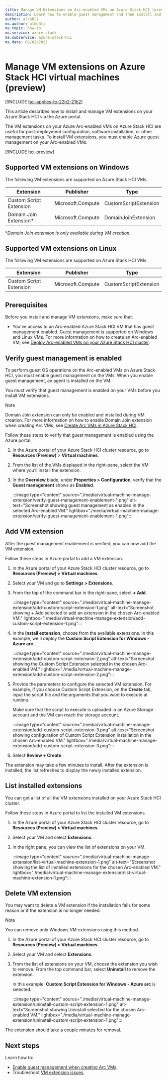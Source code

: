 ```yaml
---
title: Manage VM Extensions on Arc-enabled VMs on Azure Stack HCI (preview)
description: Learn how to enable guest management and then install and manage extensions on Azure Arc-enabled VMs running on Azure Stack HCI via Azure portal (preview).
author: alkohli
ms.author: alkohli
ms.topic: how-to
ms.service: azure-stack
ms.subservice: azure-stack-hci
ms.date: 02/02/2023
---
```


# Manage VM extensions on Azure Stack HCI virtual machines (preview)

[!INCLUDE [hci-applies-to-22h2-21h2](../../includes/hci-applies-to-22h2-21h2.md)]

This article describes how to install and manage VM extensions on your Azure Stack HCI via the Azure portal.

The VM extensions on your Azure Arc-enabled VMs on Azure Stack HCI are useful for post-deployment configuration, software installation, or other management tasks. To install VM extensions, you must enable Azure guest management on your Arc-enabled VMs.

[!INCLUDE [hci-preview](../../includes/hci-preview.md)]

## Supported VM extensions on Windows

The following VM extensions are supported on Azure Stack HCI VMs.

| Extension       | Publisher  | Type               |
|---------------------|--------------|------------|
| Custom Script Extension | Microsoft.Compute    |CustomScriptExtension|
| Domain Join Extension* | Microsoft.Compute    |DomainJoinExtension|

**Domain Join extension is only available during VM creation.*


## Supported VM extensions on Linux

The following VM extensions are supported on Azure Stack HCI VMs.

| Extension       | Publisher  | Type               |
|---------------------|--------------|------------|
| Custom Script Extension | Microsoft.Compute    |CustomScriptExtension|


## Prerequisites

Before you install and manage VM extensions, make sure that:

- You’ve access to an Arc-enabled Azure Stack HCI VM that has guest management enabled. Guest management is supported on Windows and Linux VMs. For more information on how to create an Arc-enabled VM, see [Deploy Arc-enabled VMs on your Azure Stack HCI cluster](./manage-virtual-machines-in-azure-portal.md).

## Verify guest management is enabled

To perform guest OS operations on the Arc-enabled VMs on Azure Stack HCI, you must enable guest management on the VMs. When you enable guest management, an agent is installed on the VM.

You must verify that guest management is enabled on your VMs before you install VM extensions.

> [!NOTE]
> Domain Join extension can only be enabled and installed during VM creation. For more information on how to enable Domain Join extension when creating Arc VMs, see [Create Arc VMs in Azure Stack HCI](../manage/manage-virtual-machines-in-azure-portal.md#create-arc-vms).


Follow these steps to verify that guest management is enabled using the Azure portal.

1. In the Azure portal of your Azure Stack HCI cluster resource, go to **Resources (Preview)** > **Virtual machines**.

1. From the list of the VMs displayed in the right-pane, select the VM where you’ll install the extension.

1. In the **Overview** blade, under **Properties > Configuration**, verify that the **Guest management** shows as **Enabled**.

   :::image type="content" source="./media/virtual-machine-manage-extension/verify-guest-management-enablement-1.png" alt-text="Screenshot showing guest management as enabled in the selected Arc-enabled VM." lightbox="./media/virtual-machine-manage-extension/verify-guest-management-enablement-1.png":::


## Add VM extension

After the guest management enablement is verified, you can now add the VM extension.

Follow these steps in Azure portal to add a VM extension.

1. In the Azure portal of your Azure Stack HCI cluster resource, go to **Resources (Preview) > Virtual machines**.

1. Select your VM and go to **Settings > Extensions**.
 
1. From the top of the command bar in the right-pane, select **+ Add**.

    :::image type="content" source="./media/virtual-machine-manage-extension/add-custom-script-extension-1.png" alt-text="Screenshot showing + Add selected to add an extension in the chosen Arc-enabled VM." lightbox="./media/virtual-machine-manage-extension/add-custom-script-extension-1.png":::

1. In the **Install extension**, choose from the available extensions. In this example, we'll deploy the **Custom Script Extension for Windows - Azure arc**.

    :::image type="content" source="./media/virtual-machine-manage-extension/add-custom-script-extension-2.png" alt-text="Screenshot showing the Custom Script Extension selected in the chosen Arc-enabled VM." lightbox="./media/virtual-machine-manage-extension/add-custom-script-extension-2.png":::

1. Provide the parameters to configure the selected VM extension. 
    For example, if you choose Custom Script Extension, on the **Create** tab, input the script file and the arguments that you want to execute at runtime.

    Make sure that the script to execute is uploaded in an Azure Storage account and the VM can reach the storage account.

    :::image type="content" source="./media/virtual-machine-manage-extension/add-custom-script-extension-3.png" alt-text="Screenshot showing configuration of Custom Script Extension installation in the chosen Arc-enabled VM." lightbox="./media/virtual-machine-manage-extension/add-custom-script-extension-3.png":::

1. Select **Review + Create**.

The extension may take a few minutes to install. After the extension is installed, the list refreshes to display the newly installed extension.

## List installed extensions

You can get a list of all the VM extensions installed on your Azure Stack HCI cluster.

Follow these steps in Azure portal to list the installed VM extensions.

1. In the Azure portal of your Azure Stack HCI cluster resource, go to **Resources (Preview) > Virtual machines**.

1. Select your VM and select **Extensions**.
 
1. In the right pane, you can view the list of extensions on your VM.

    :::image type="content" source="./media/virtual-machine-manage-extension/list-virtual-machine-extension-1.png" alt-text="Screenshot showing the list of installed extensions for the chosen Arc-enabled VM." lightbox="./media/virtual-machine-manage-extension/list-virtual-machine-extension-1.png":::

## Delete VM extension

You may want to delete a VM extension if the installation fails for some reason or if the extension is no longer needed.

> [!NOTE]
> You can remove only Windows VM extensions using this method.

1. In the Azure portal of your Azure Stack HCI cluster resource, go to **Resources (Preview) > Virtual machines**.

1. Select your VM and select **Extensions**.
 
1. From the list of extensions on your VM, choose the extension you wish to remove. From the top command bar, select **Uninstall** to remove the extension.

    In this example, **Custom Script Extension for Windows - Azure arc** is selected.

    :::image type="content" source="./media/virtual-machine-manage-extension/uninstall-custom-script-extension-1.png" alt-text="Screenshot showing Uninstall selected for the chosen Arc-enabled VM." lightbox="./media/virtual-machine-manage-extension/uninstall-custom-script-extension-1.png":::

The extension should take a couple minutes for removal.  


## Next steps

Learn how to:

- [Enable guest management when creating Arc VMs](../manage/manage-virtual-machines-in-azure-portal.md).
- Troubleshoot [VM extension issues](/azure/azure-arc/servers/troubleshoot-vm-extensions).